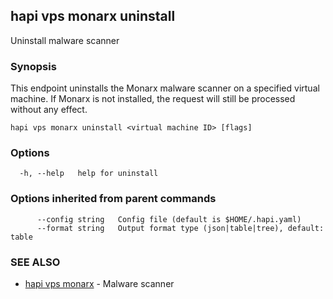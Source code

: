 ## hapi vps monarx uninstall

Uninstall malware scanner

### Synopsis

This endpoint uninstalls the Monarx malware scanner on a specified virtual machine. If Monarx is not installed, the request will still be processed without any effect.

```
hapi vps monarx uninstall <virtual machine ID> [flags]
```

### Options

```
  -h, --help   help for uninstall
```

### Options inherited from parent commands

```
      --config string   Config file (default is $HOME/.hapi.yaml)
      --format string   Output format type (json|table|tree), default: table
```

### SEE ALSO

* [hapi vps monarx](hapi_vps_monarx.md)	 - Malware scanner

